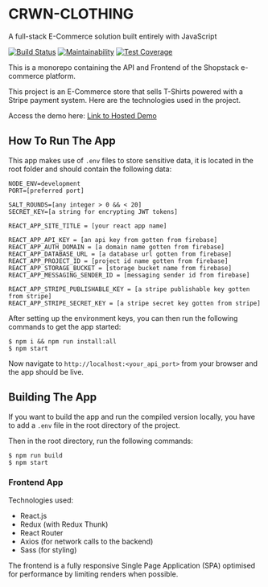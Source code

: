 # CRWN-CLOTHING
A full-stack E-Commerce solution built entirely with JavaScript

[![Build Status]()](https://travis-ci.com/landrik/ecommerce-turing)
[![Maintainability]()](https://codeclimate.com/github/landrik/ecommerce-turing/maintainability)
[![Test Coverage]()](https://codeclimate.com/github/landrik/ecommerce-turing/test_coverage)

This is a monorepo containing the API and Frontend of the Shopstack e-commerce platform.

This project is an E-Commerce store that sells T-Shirts powered with a Stripe payment system. Here are the technologies used in the project.

Access the demo here: [Link to Hosted Demo](http://crwn-clothing.herokuapp.com/)

## How To Run The App
This app makes use of `.env` files to store sensitive data, it is located in the root folder and should contain the following data:
```
NODE_ENV=development
PORT=[preferred port]

SALT_ROUNDS=[any integer > 0 && < 20]
SECRET_KEY=[a string for encrypting JWT tokens]

REACT_APP_SITE_TITLE = [your react app name]

REACT_APP_API_KEY = [an api key from gotten from firebase]
REACT_APP_AUTH_DOMAIN = [a domain name gotten from firebase]
REACT_APP_DATABASE_URL = [a database url gotten from firebase]
REACT_APP_PROJECT_ID = [project id name gotten from firebase]
REACT_APP_STORAGE_BUCKET = [storage bucket name from firebase]
REACT_APP_MESSAGING_SENDER_ID = [messaging sender id from firebase]

REACT_APP_STRIPE_PUBLISHABLE_KEY = [a stripe publishable key gotten from stripe]
REACT_APP_STRIPE_SECRET_KEY = [a stripe secret key gotten from stripe]

```

After setting up the environment keys, you can then run the following commands to get the app started:
```
$ npm i && npm run install:all
$ npm start
```
Now navigate to `http://localhost:<your_api_port>` from your browser and the app should be live.

Building The App
------
If you want to build the app and run the compiled version locally, you have to add a `.env` file in the root directory of the project.

Then in the root directory, run the following commands:
```
$ npm run build
$ npm start
```

### Frontend App

Technologies used:

- React.js
- Redux (with Redux Thunk)
- React Router
- Axios (for network calls to the backend)
- Sass (for styling)

The frontend is a fully responsive Single Page Application (SPA) optimised for performance by limiting renders when possible.